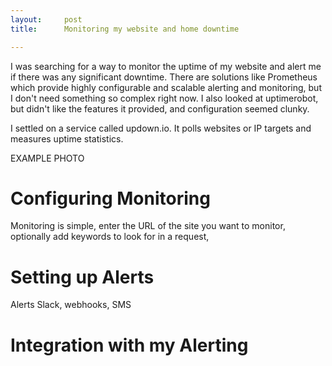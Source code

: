 ```yaml
---
layout:     post
title:      Monitoring my website and home downtime

---
```


I was searching for a way to monitor the uptime of my website and alert me if there was any significant downtime. There are solutions like Prometheus which provide highly configurable and scalable alerting and monitoring, but I don't need something so complex right now. I also looked at uptimerobot, but didn't like the features it provided, and configuration seemed clunky.

I settled on a service called updown.io. It polls websites or IP targets and measures uptime statistics.

EXAMPLE PHOTO

# Configuring Monitoring

Monitoring is simple, enter the URL of the site you want to monitor, optionally add keywords to look for in a request,

# Setting up Alerts

Alerts
Slack, webhooks, SMS

# Integration with my Alerting
